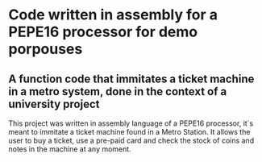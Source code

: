 # Code written in assembly for a PEPE16 processor for demo porpouses


## A function code that immitates a ticket machine in a metro system, done in the context of a university project

This project was written in assembly language of a PEPE16 processor, it´s meant to immitate a ticket machine found in
a Metro Station. It allows the user to buy a ticket, use a pre-paid card and check the stock of coins and notes in the
machine at any moment. 
